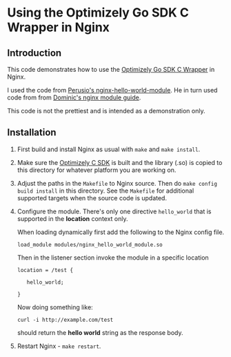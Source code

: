 # Using the Optimizely Go SDK C Wrapper in Nginx

## Introduction

This code demonstrates how to use the [Optimizely Go SDK C Wrapper](https://github.com/optimizely/go-sdk-c-wrapper) in Nginx.

I used the code from [Perusio's nginx-hello-world-module](https://github.com/perusio/nginx-hello-world-module). He in turn
used code from from [Dominic's nginx module guide](http://dominicfallows.com/2011/02/20/hello-world-nginx-module-3/).

This code is not the prettiest and is intended as a demonstration only.

## Installation

   1. First build and install Nginx as usual with `make` and `make install`.

   2. Make sure the [Optimizely C SDK](https://github.com/optimizely/go-sdk-c-wrapper) is built and the library (.so) is
      copied to this directory for whatever platform you are working on.

   3. Adjust the paths in the `Makefile` to Nginx source. Then do `make config build install` in this
      directory. See the `Makefile` for additional supported targets when the source code is updated.

   4. Configure the module. There's only one directive `hello_world` that is supported in the **location** context only.

      When loading dynamically first add the following to the Nginx config file.

          load_module modules/nginx_hello_world_module.so

      Then in the listener section invoke the module in a specific location
          
          location = /test {
             
             hello_world;
          
          }

      Now doing something like:
          
          curl -i http://example.com/test
          
      should return the **hello world** string as the response body.

   5. Restart Nginx - `make restart`.
